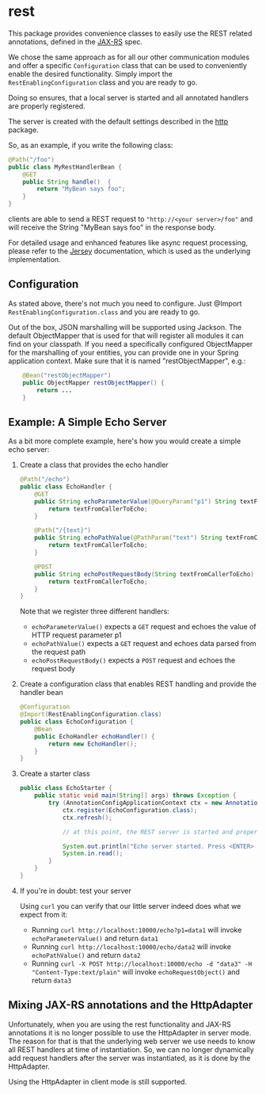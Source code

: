 # rest

This package provides convenience classes to easily use the REST related annotations, defined
in the [JAX-RS](https://projects.eclipse.org/projects/ee4j.jaxrs) spec.

We chose the same approach as for all our other communication modules and offer a specific 
```Configuration``` class that can be used to conveniently enable the desired functionality. 
Simply import the ```RestEnablingConfiguration``` class and you are ready to go.

Doing so ensures, that a local server is started and all annotated handlers are properly registered.

The server is created with the default settings described in the [http](../http/README.md)
package.


So, as an example, if you write the following class:

```Java
@Path("/foo")
public class MyRestHandlerBean {
    @GET
    public String handle()  {
        return "MyBean says foo";
    }
}
```

clients are able to send a REST request
to ```"http://<your server>/foo"``` and will receive the String "MyBean says foo" in the response body.

For detailed usage and enhanced features like async request processing, please refer to the
[Jersey](http://jersey.github.io/) documentation, which is used as the underlying implementation.

## Configuration

As stated above, there's not much you need to configure. Just @Import ```RestEnablingConfiguration.class``` 
and you are ready to go.

Out of the box, JSON marshalling will be supported using Jackson. The default ObjectMapper
that is used for that will register all modules it can find on your classpath. If you need
a specifically configured ObjectMapper for the marshalling of your entities, you can provide
one in your Spring application context. Make sure that it is named "restObjectMapper", e.g.:

```Java
    @Bean("restObjectMapper")
    public ObjectMapper restObjectMapper() {
        return ...
    }
```

## Example: A Simple Echo Server

As a bit more complete example, here's how you would create a simple echo server:

1. Create a class that provides the echo handler
    
    ```Java
    @Path("/echo")
    public class EchoHandler {
        @GET
        public String echoParameterValue(@QueryParam("p1") String textFromCallerToEcho) {
            return textFromCallerToEcho;
        }
    
        @Path("/{text}")
        public String echoPathValue(@PathParam("text") String textFromCallerToEcho) {
            return textFromCallerToEcho;
        }
    
        @POST
        public String echoPostRequestBody(String textFromCallerToEcho) {
            return textFromCallerToEcho;
        }
    }
    ```
    
    Note that we register three different handlers:
    * ```echoParameterValue()``` expects a ```GET``` request and echoes the value of HTTP request parameter p1
    * ```echoPathValue()``` expects a ```GET``` request and echoes data parsed from the request path
    * ```echoPostRequestBody()``` expects a ```POST``` request and echoes the request body
    
1. Create a configuration class that enables REST handling and provide the handler bean
    
    ```Java
    @Configuration
    @Import(RestEnablingConfiguration.class)
    public class EchoConfiguration {
        @Bean
        public EchoHandler echoHandler() {
            return new EchoHandler();
        }
    }
    ```
    
1. Create a starter class
    
    ```Java
    public class EchoStarter {
        public static void main(String[] args) throws Exception {
            try (AnnotationConfigApplicationContext ctx = new AnnotationConfigApplicationContext()) {
                ctx.register(EchoConfiguration.class);
                ctx.refresh();
    
                // at this point, the REST server is started and properly initialized
    
                System.out.println("Echo server started. Press <ENTER> to stop the server...");
                System.in.read();
            }
        }
    }
    ```
        
1. If you're in doubt: test your server

   Using ```curl``` you can verify that our little server indeed does what we expect from it:
   
   * Running ```curl http://localhost:10000/echo?p1=data1``` will invoke ```echoParameterValue()``` 
   and return ```data1```
   * Running ```curl http://localhost:10000/echo/data2``` will invoke ```echoPathValue()``` 
   and return ```data2```
   * Running ```curl -X POST http://localhost:10000/echo -d "data3" -H "Content-Type:text/plain"```
    will invoke ```echoRequestObject()``` and return ```data3```
     
## Mixing JAX-RS annotations and the HttpAdapter

Unfortunately, when you are using the rest functionality and JAX-RS annotations
it is no longer possible to use the HttpAdapter in server mode. The reason for 
that is that the underlying web server we use needs to know all REST handlers
at time of instantiation. So, we can no longer dynamically add request
handlers after the server was instantiated, as it is done by the HttpAdapter.  

Using the HttpAdapter in client mode is still supported. 
